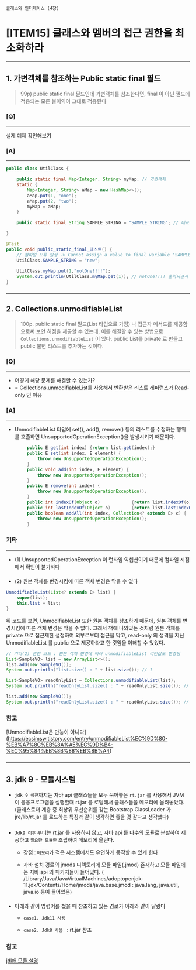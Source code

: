 `클래스와 인터페이스 (4장)`

# [ITEM15] 클래스와 멤버의 접근 권한을 최소화하라

----
## 1. 가변객체를 참조하는 Public static final 필드

> 99p) public static final 필드인데 가변객체를 참조한다면,
final 이 아닌 필드에 적용되는 모든 불이익이 그대로 적용된다


### [Q]
___
실제 예제 확인해보기

### [A]
___
``` java
public class UtilClass {

    public static final Map<Integer, String> myMap; // 가변객체
    static {
        Map<Integer, String> aMap = new HashMap<>();
        aMap.put(1, "one");
        aMap.put(2, "two");
        myMap = aMap;
    }
    
    public static final String SAMPLE_STRING = "SAMPLE_STRING"; // 대표적인 불변 객체 String

}
```
``` java
@Test
public void public_static_final_테스트() {
    // 컴파일 오류 발생 -> Cannot assign a value to final variable 'SAMPLE_STRING'
    UtilClass.SAMPLE_STRING = "new"; 
    
    UtilClass.myMap.put(1,"notOne!!!!");
    System.out.println(UtilClass.myMap.get(1)); // notOne!!!! 출력되면서 값 변경 가능 확인 
}

```
###

---


## 2. Collections.unmodifiableList

> 100p. public static final 필드(List 타입으로 가정) 나 접근자 메서드를 제공함으로써 보안 허점을 제공할 수 있는데, 이를 해결할 수 있는 방법으로 `Collections.unmodifiableList` 이 있다. public List를 private 로 만들고 public 불변 리스트를 추가하는 것이다.


### [Q] 
___
* 어떻게 해당 문제를 해결할 수 있는가? 
* = Collections.unmodifiableList를 사용해서 반환받은 리스트 레퍼런스가 Read-only 인 이유

### [A]
___
 * UnmodifiableList 타입에 set(), add(), remove() 등의 리스트를 수정하는 행위를 호출하면 UnsupportedOperationException()을 발생시키기 때문이다.
``` java
        public E get(int index) {return list.get(index);}
        public E set(int index, E element) {
            throw new UnsupportedOperationException();
        }
        public void add(int index, E element) {
            throw new UnsupportedOperationException();
        }
        public E remove(int index) {
            throw new UnsupportedOperationException();
        }
        public int indexOf(Object o)            {return list.indexOf(o);}
        public int lastIndexOf(Object o)        {return list.lastIndexOf(o);}
        public boolean addAll(int index, Collection<? extends E> c) {
            throw new UnsupportedOperationException();
        }
```  

### 기타
___
* (1) UnsupportedOperationException 이 런타임 익셉션이기 때문에 컴파일 시점에서 확인이 불가하다
####
* (2) 원본 객체를 변경시킴에 따른 객체 변경은 막을 수 없다
``` java
UnmodifiableList(List<? extends E> list) {
    super(list);
    this.list = list;
}
```

위 코드를 보면, UnmodifiableList 또한 원본 객체를 참조하기 때문에, 원본 객체를 변경시킴에 따른 객체 변경은 막을 수 없다.
그래서 책에 나와있는 것처럼 원본 객체를 private 으로 접근제한 설정하여 외부로부터 접근을 막고, 
read-only 의 성격을 지닌 UnmodifiableList 를 public 으로 제공하라고 한 것임을 이해할 수 있었다.

``` java
// 기타(2) 관련 코드 : 원본 객체 변경에 따라 unmodifiableList 리턴값도 변경됨
List<SampleVO> list = new ArrayList<>();
list.add(new SampleVO());
System.out.println("list.size() : " + list.size()); // 1

List<SampleVO> readOnlyList = Collections.unmodifiableList(list);
System.out.println("readOnlyList.size() : " + readOnlyList.size()); // 1

list.add(new SampleVO());
System.out.println("readOnlyList.size() : " + readOnlyList.size()); // 2
```
### 참고
[UnmodifiableList은 만능이 아니다] (https://ecsimsw.tistory.com/entry/unmodifiableList%EC%9D%80-%EB%A7%8C%EB%8A%A5%EC%9D%B4-%EC%95%84%EB%8B%88%EB%8B%A4)
###

----

## 3. jdk 9 - 모듈시스템


* `jdk 9 이전`까지는 자바 api 클래스들을 모두 묶어놓은 `rt.jar` 를 사용해서
JVM 이 응용프로그램을 실행할때 rt.jar 를 로딩해서 클래스들을 메모리에 올려놓았다.
(클래스로더 계층 중 최상위 우선순위를 갖는 Bootstrap ClassLoader  가
jre/lib/rt.jar 를 로드하는 특징과 같이 생각하면 좋을 것 같다고 생각했다)
###
* `Jdk9 이후` 부터는  rt.jar 를 사용하지 않고, 자바 api 를 다수의 모듈로 분할하여 제공하고 `필요한 모듈만` 조립하여 메모리에 올린다.
  * 장점 : `메모리`가 적은 시스템에서도 유연하게 동작할 수 있게 한다

  * 자바 설치 경로의 jmods 디렉토리에 모듈 파일(.jmod) 존재하고 모듈 파일에는 자바 api 의 패키지들이 들어있다. ( /Library/Java/JavaVirtualMachines/adoptopenjdk-11.jdk/Contents/Home/jmods/java.base.jmod
  : java.lang, java.util, java.io 등이 들어있음)

####
* 아래와 같이 명령어를 쳤을 때 참조하고 있는 경로가 아래와 같이 달랐다
  * `case1. Jdk11 사용`

  * `case2. Jdk8 사용 ` : rt.jar 참조


### 참고
[jdk9 모듈 설명](https://www.youtube.com/watch?v=cfs2wjfp5xE)
